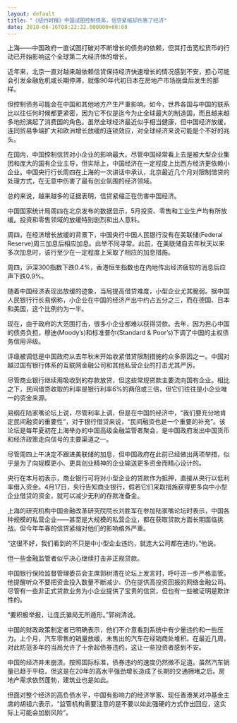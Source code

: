 ```yaml
---
layout: default
title: "《纽约时报》中国试图控制债务，信贷紧缩却伤害了经济"
date: 2018-06-16T08:22:22.000000+08:00
---
```


上海——中国政府一直试图打破对不断增长的债务的依赖，但其打击宽松货币的行动已开始影响这个全球第二大经济体的增长。

近年来，北京一直对越来越依赖信贷保持经济快速增长的情况感到不安，担心可能会引发金融危机或长期停滞，就像90年代初日本在房地产市场崩盘后发生的那样。

但控制债务可能会在中国和其他地方产生严重影响。如今，世界各国与中国的联系比以往任何时候都更紧密，因为它不仅是迄今为止全球最大的制造国，而且越来越多地扮演起了消费国的角色。虽然全球经济最近似乎相当健康，但中国经济放缓，连同贸易争端扩大和欧洲增长放缓的连锁效应，对全球经济来说可能是个不好的兆头。

在国内，中国控制信贷对小企业的影响最大。尽管中国经常看上去是被大型企业集团和庞大的国有企业主导，但实际上，中国经济在一定程度上比西方经济更依赖小企业。中国央行行长周四在上海的一次讲话中承认，北京最近几个月对限制借贷的处理方式，在无意中伤害了最有创业氛围的经济领域。

总的来说，越来越多的证据表明，信贷紧缩正在伤害中国经济。

中国国家统计局周四在北京发布的数据显示，5月投资、零售和工业生产均有所放缓。投资和零售领域的放缓特别剧烈和出人意料。

周四，在经济增长放缓的背景下，中国央行中国人民银行没有在美联储(Federal Reserve)周三加息后相应加息。此举不同寻常。此前，在美联储自去年秋天以来多次加息时，该行至少在一定程度上采取了相应的加息措施。

周四，沪深300指数下跌0.4%，香港恒生指数也在内地传出经济疲软的消息后应声下跌0.9%。

随着中国经济表现出放缓的迹象，当局提高借贷难度，小型企业尤其脆弱。据中国人民银行行长易纲称，小企业在中国的经济产出中约占五分之三，而在德国、日本和美国，这个比例约为一半。

现在，由于政府的大范围打击，很多小企业都难以获得贷款。去年，因为担心中国的债务负担，穆迪(Moody’s)和标准普尔(Standard & Poor’s)下调了中国的主权债务信用评级。

评级被调低是中国政府从去年秋末开始收紧借贷限制措施的众多原因之一。中国对越过国有银行体系的互联网金融公司和其他私营企业的打击尤其严厉。

尽管商业银行继续用吸收到的存款放贷，但这些常规贷款主要流向国有企业。相比之下，民间借贷收取的利率是银行利率6%的两倍或三倍，但它们往往是小企业唯一的资金来源。

易纲在陆家嘴论坛上说，尽管利率上调，但是在中国的经济中，“我们要充分地肯定民间融资的重要性”，对于银行借贷来说，“民间融资也是一个重要的补充”。该论坛是每年夏初在上海举办的中国高级金融监管者聚会，是中国政府发出中国货币和经济政策走向信号的主要渠道之一。

尽管周四上午决定不跟进美联储的加息，但中国政府在此前已经做出两项举措，似乎是为了向规模更小、更具创业精神的企业输送更多资金而精心设计的。

央行在本月初表示，商业银行可将对小型企业的贷款作为抵押，直接从央行以低利率借入资金。4月17日，央行告知商业银行，假若它们采取措施获得更多向中小型企业借贷的资金，就可以减少无利的存款准备金。

上海的研究机构中国金融改革研究院院长刘胜军在参加陆家嘴论坛时表示，中国各种规模的私营企业——甚至是大规模的私营企业，都在获取贷款方面长期面临挑战。但今年年春的信贷紧缩对他们的影响格外严重。

“这很不好，我们看到的不只是中小型企业违约，就连大公司都在违约，”他说。

但一些金融监管者似乎决心继续打击非正规贷款。

中国银行保险监督管理委员会主席郭树清在论坛上发言时，呼吁进一步严格监管。他提醒听众不要把资金投入数量不断减少、仍在提供高投资回报的网络金融公司。尽管有一些非正式贷款业务为小企业提供了宝贵的信贷，但也有一些被证明是欺诈性的。

“要积极举报，让庞氏骗局无所遁形。”郭树清说。

中国的财政政策制定者已明确表示，他们不介意看到系统中有少量违约和一些压力。上个月，汽车零售的销量放缓，未售出的汽车在经销商处堆积。在最近几周，对此防范多年的当局允许了十余起债券违约，这让一些投资者感到不安。

中国的经济并未崩溃。按照国际标准，债券违约的速度仍然微不足道。虽然汽车销量已趋于平稳，但这是在20年的高水平强劲增长造成了长期的交通拥堵之后。房地产需求依然蓬勃，建筑业也是如此。

但面对整个经济的高负债水平，中国有影响力的经济学家、现任香港某对冲基金主席的胡祖六表示，“监管机构需要注意的是不要以如此强硬的方式作出回应，这实际上可能会加剧风险”。

